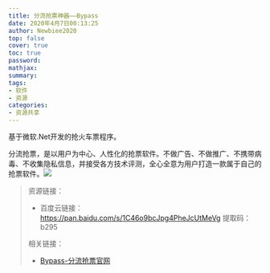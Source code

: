 ```yaml
---
title: 分流抢票神器——Bypass
date: 2020年4月7日00:13:25
author: Newbiee2020
top: false
cover: true
toc: true
password: 
mathjax: 
summary: 
tags:
- 软件
- 资源
categories:
- 资源共享
---
```


基于微软.Net开发的抢火车票程序。

分流抢票，是以用户为中心、人性化的抢票软件。不做广告、不做推广、不携带病毒、不收集隐私信息，并接受各方技术评测，全心全意为用户打造一款属于自己的抢票软件。![](https://s1.ax1x.com/2020/04/07/G6U9HS.png)





> 资源链接：
>
> * 百度云链接：https://pan.baidu.com/s/1C46o9bcJpg4PheJcUtMeVg 
>   提取码：b295
>
> 相关链接：
>
> * [Bypass-分流抢票官网](https://www.bypass.cn/)
>
> 